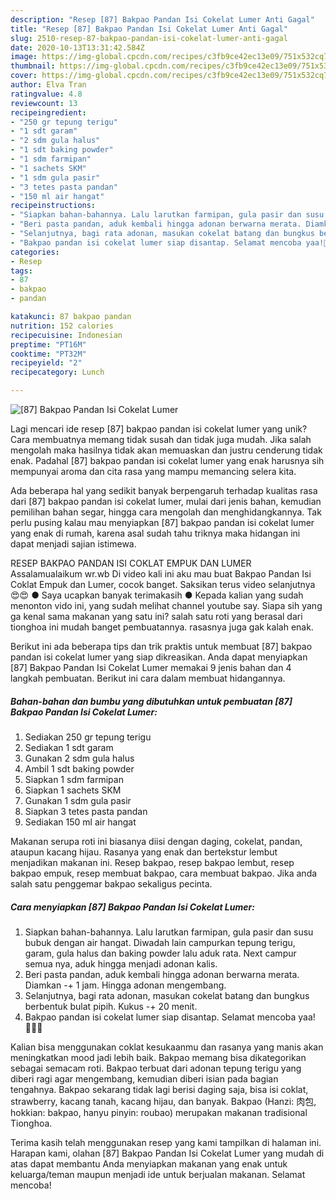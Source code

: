 ```yaml
---
description: "Resep [87] Bakpao Pandan Isi Cokelat Lumer Anti Gagal"
title: "Resep [87] Bakpao Pandan Isi Cokelat Lumer Anti Gagal"
slug: 2510-resep-87-bakpao-pandan-isi-cokelat-lumer-anti-gagal
date: 2020-10-13T13:31:42.584Z
image: https://img-global.cpcdn.com/recipes/c3fb9ce42ec13e09/751x532cq70/87-bakpao-pandan-isi-cokelat-lumer-foto-resep-utama.jpg
thumbnail: https://img-global.cpcdn.com/recipes/c3fb9ce42ec13e09/751x532cq70/87-bakpao-pandan-isi-cokelat-lumer-foto-resep-utama.jpg
cover: https://img-global.cpcdn.com/recipes/c3fb9ce42ec13e09/751x532cq70/87-bakpao-pandan-isi-cokelat-lumer-foto-resep-utama.jpg
author: Elva Tran
ratingvalue: 4.8
reviewcount: 13
recipeingredient:
- "250 gr tepung terigu"
- "1 sdt garam"
- "2 sdm gula halus"
- "1 sdt baking powder"
- "1 sdm farmipan"
- "1 sachets SKM"
- "1 sdm gula pasir"
- "3 tetes pasta pandan"
- "150 ml air hangat"
recipeinstructions:
- "Siapkan bahan-bahannya. Lalu larutkan farmipan, gula pasir dan susu bubuk dengan air hangat. Diwadah lain campurkan tepung terigu, garam, gula halus dan baking powder lalu aduk rata. Next campur semua nya, aduk hingga menjadi adonan kalis."
- "Beri pasta pandan, aduk kembali hingga adonan berwarna merata. Diamkan -+ 1 jam. Hingga adonan mengembang."
- "Selanjutnya, bagi rata adonan, masukan cokelat batang dan bungkus berbentuk bulat pipih. Kukus -+ 20 menit."
- "Bakpao pandan isi cokelat lumer siap disantap. Selamat mencoba yaa!👩🏻‍🍳"
categories:
- Resep
tags:
- 87
- bakpao
- pandan

katakunci: 87 bakpao pandan 
nutrition: 152 calories
recipecuisine: Indonesian
preptime: "PT16M"
cooktime: "PT32M"
recipeyield: "2"
recipecategory: Lunch

---
```



![[87] Bakpao Pandan Isi Cokelat Lumer](https://img-global.cpcdn.com/recipes/c3fb9ce42ec13e09/751x532cq70/87-bakpao-pandan-isi-cokelat-lumer-foto-resep-utama.jpg)

Lagi mencari ide resep [87] bakpao pandan isi cokelat lumer yang unik? Cara membuatnya memang tidak susah dan tidak juga mudah. Jika salah mengolah maka hasilnya tidak akan memuaskan dan justru cenderung tidak enak. Padahal [87] bakpao pandan isi cokelat lumer yang enak harusnya sih mempunyai aroma dan cita rasa yang mampu memancing selera kita.

Ada beberapa hal yang sedikit banyak berpengaruh terhadap kualitas rasa dari [87] bakpao pandan isi cokelat lumer, mulai dari jenis bahan, kemudian pemilihan bahan segar, hingga cara mengolah dan menghidangkannya. Tak perlu pusing kalau mau menyiapkan [87] bakpao pandan isi cokelat lumer yang enak di rumah, karena asal sudah tahu triknya maka hidangan ini dapat menjadi sajian istimewa.

RESEP BAKPAO PANDAN ISI COKLAT EMPUK DAN LUMER Assalamualaikum wr.wb Di video kali ini aku mau buat Bakpao Pandan Isi Coklat Empuk dan Lumer, cocok banget. Saksikan terus video selanjutnya 😍😍 ● Saya ucapkan banyak terimakasih ● Kepada kalian yang sudah menonton vido ini, yang sudah melihat channel youtube say. Siapa sih yang ga kenal sama makanan yang satu ini? salah satu roti yang berasal dari tionghoa ini mudah banget pembuatannya. rasasnya juga gak kalah enak.


Berikut ini ada beberapa tips dan trik praktis untuk membuat [87] bakpao pandan isi cokelat lumer yang siap dikreasikan. Anda dapat menyiapkan [87] Bakpao Pandan Isi Cokelat Lumer memakai 9 jenis bahan dan 4 langkah pembuatan. Berikut ini cara dalam membuat hidangannya.

<!--inarticleads1-->

##### Bahan-bahan dan bumbu yang dibutuhkan untuk pembuatan [87] Bakpao Pandan Isi Cokelat Lumer:

1. Sediakan 250 gr tepung terigu
1. Sediakan 1 sdt garam
1. Gunakan 2 sdm gula halus
1. Ambil 1 sdt baking powder
1. Siapkan 1 sdm farmipan
1. Siapkan 1 sachets SKM
1. Gunakan 1 sdm gula pasir
1. Siapkan 3 tetes pasta pandan
1. Sediakan 150 ml air hangat


Makanan serupa roti ini biasanya diisi dengan daging, cokelat, pandan, ataupun kacang hijau. Rasanya yang enak dan bertekstur lembut menjadikan makanan ini. Resep bakpao, resep bakpao lembut, resep bakpao empuk, resep membuat bakpao, cara membuat bakpao. Jika anda salah satu penggemar bakpao sekaligus pecinta. 

<!--inarticleads2-->

##### Cara menyiapkan [87] Bakpao Pandan Isi Cokelat Lumer:

1. Siapkan bahan-bahannya. Lalu larutkan farmipan, gula pasir dan susu bubuk dengan air hangat. Diwadah lain campurkan tepung terigu, garam, gula halus dan baking powder lalu aduk rata. Next campur semua nya, aduk hingga menjadi adonan kalis.
1. Beri pasta pandan, aduk kembali hingga adonan berwarna merata. Diamkan -+ 1 jam. Hingga adonan mengembang.
1. Selanjutnya, bagi rata adonan, masukan cokelat batang dan bungkus berbentuk bulat pipih. Kukus -+ 20 menit.
1. Bakpao pandan isi cokelat lumer siap disantap. Selamat mencoba yaa!👩🏻‍🍳


Kalian bisa menggunakan coklat kesukaanmu dan rasanya yang manis akan meningkatkan mood jadi lebih baik. Bakpao memang bisa dikategorikan sebagai semacam roti. Bakpao terbuat dari adonan tepung terigu yang diberi ragi agar mengembang, kemudian diberi isian pada bagian tengahnya. Bakpao sekarang tidak lagi berisi daging saja, bisa isi coklat, strawberry, kacang tanah, kacang hijau, dan banyak. Bakpao (Hanzi: 肉包, hokkian: bakpao, hanyu pinyin: roubao) merupakan makanan tradisional Tionghoa. 

Terima kasih telah menggunakan resep yang kami tampilkan di halaman ini. Harapan kami, olahan [87] Bakpao Pandan Isi Cokelat Lumer yang mudah di atas dapat membantu Anda menyiapkan makanan yang enak untuk keluarga/teman maupun menjadi ide untuk berjualan makanan. Selamat mencoba!
